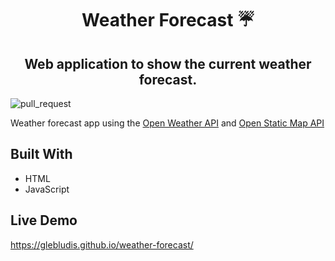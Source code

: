 <p align="center">
    <h1 align="center"> Weather Forecast ☔  </h1>    
</p>

<p align="center">
    <h2 align="center"> Web application to show the current weather forecast.</h2>    
</p>

![pull_request](https://github.com/GlebLudis/weather-forecast/.github/workflows/sanity-check.yml/badge.svg?event=pull_request)

Weather forecast app using the [Open Weather API](https://openweathermap.org/api) and [Open Static Map API](https://developer.mapquest.com/documentation/open/static-map-api/v4/)

## Built With

- HTML
- JavaScript

## Live Demo

https://glebludis.github.io/weather-forecast/
